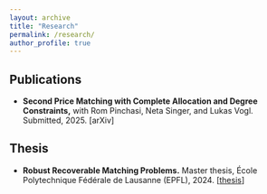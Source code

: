 ```yaml
---
layout: archive
title: "Research"
permalink: /research/
author_profile: true
---
```


## Publications

- **Second Price Matching with Complete Allocation and Degree Constraints,**
with Rom Pinchasi, Neta Singer, and Lukas Vogl. Submitted, 2025. [arXiv]

## Thesis

- **Robust Recoverable Matching Problems.**
Master thesis, École Polytechnique Fédérale de Lausanne (EPFL), 2024. [[thesis](https://zenodo.org/records/15118302)]

<!-- {% if site.author.googlescholar %}
  <div class="wordwrap">You can also find my articles on <a href="{{site.author.googlescholar}}">my Google Scholar profile</a>.</div>
{% endif %}

{% include base_path %}

{% for post in site.publications reversed %}
  {% include archive-single.html %}
{% endfor %} -->
